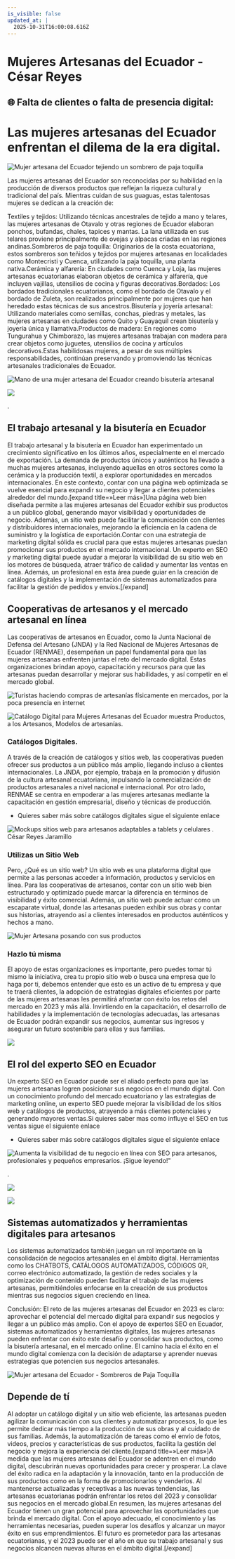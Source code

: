 ```yaml
---
is_visible: false
updated_at: |
  2025-10-31T16:00:08.616Z
---
```


# Mujeres Artesanas del Ecuador - César Reyes
## 🌐 Falta de clientes o falta de presencia digital:
# Las mujeres artesanas del Ecuador enfrentan el dilema de la era digital.
![Mujer artesana del Ecuador tejiendo un sombrero de paja toquilla](https://cesarreyesjaramillo.com/wp-content/uploads/2023/05/El-Talento-y-Pasion.jpg)
Las mujeres artesanas del Ecuador son reconocidas por su habilidad en la producción de diversos productos que reflejan la riqueza cultural y tradicional del país. Mientras cuidan de sus guaguas, estas talentosas mujeres se dedican a la creación de:
Textiles y tejidos: Utilizando técnicas ancestrales de tejido a mano y telares, las mujeres artesanas de Otavalo y otras regiones de Ecuador elaboran ponchos, bufandas, chales, tapices y mantas. La lana utilizada en sus telares proviene principalmente de ovejas y alpacas criadas en las regiones andinas.Sombreros de paja toquilla: Originarios de la costa ecuatoriana, estos sombreros son teñidos y tejidos por mujeres artesanas en localidades como Montecristi y Cuenca, utilizando la paja toquilla, una planta nativa.Cerámica y alfarería: En ciudades como Cuenca y Loja, las mujeres artesanas ecuatorianas elaboran objetos de cerámica y alfarería, que incluyen vajillas, utensilios de cocina y figuras decorativas.Bordados: Los bordados tradicionales ecuatorianos, como el bordado de Otavalo y el bordado de Zuleta, son realizados principalmente por mujeres que han heredado estas técnicas de sus ancestros.Bisutería y joyería artesanal: Utilizando materiales como semillas, conchas, piedras y metales, las mujeres artesanas en ciudades como Quito y Guayaquil crean bisutería y joyería única y llamativa.Productos de madera: En regiones como Tungurahua y Chimborazo, las mujeres artesanas trabajan con madera para crear objetos como juguetes, utensilios de cocina y artículos decorativos.Estas habilidosas mujeres, a pesar de sus múltiples responsabilidades, continúan preservando y promoviendo las técnicas artesanales tradicionales de Ecuador.
![Mano de una mujer artesana del Ecuador creando bisutería artesanal](https://cesarreyesjaramillo.com/wp-content/uploads/2023/05/1.jpg)
![](https://cesarreyesjaramillo.com/wp-content/uploads/2023/01/frame-about-nikicivi-3.png)
.
## El trabajo artesanal y la bisutería en Ecuador
El trabajo artesanal y la bisutería en Ecuador han experimentado un crecimiento significativo en los últimos años, especialmente en el mercado de exportación. La demanda de productos únicos y auténticos ha llevado a muchas mujeres artesanas, incluyendo aquellas en otros sectores como la cerámica y la producción textil, a explorar oportunidades en mercados internacionales. En este contexto, contar con una página web optimizada se vuelve esencial para expandir su negocio y llegar a clientes potenciales alrededor del mundo.[expand title=»Leer más»]Una página web bien diseñada permite a las mujeres artesanas del Ecuador exhibir sus productos a un público global, generando mayor visibilidad y oportunidades de negocio. Además, un sitio web puede facilitar la comunicación con clientes y distribuidores internacionales, mejorando la eficiencia en la cadena de suministro y la logística de exportación.Contar con una estrategia de marketing digital sólida es crucial para que estas mujeres artesanas puedan promocionar sus productos en el mercado internacional. Un experto en SEO y marketing digital puede ayudar a mejorar la visibilidad de su sitio web en los motores de búsqueda, atraer tráfico de calidad y aumentar las ventas en línea. Además, un profesional en esta área puede guiar en la creación de catálogos digitales y la implementación de sistemas automatizados para facilitar la gestión de pedidos y envíos.[/expand]
## Cooperativas de artesanos y el mercado artesanal en línea
Las cooperativas de artesanos en Ecuador, como la Junta Nacional de Defensa del Artesano (JNDA) y la Red Nacional de Mujeres Artesanas de Ecuador (RENMAE), desempeñan un papel fundamental para que las mujeres artesanas enfrenten juntas el reto del mercado digital. Estas organizaciones brindan apoyo, capacitación y recursos para que las artesanas puedan desarrollar y mejorar sus habilidades, y así competir en el mercado global.
![Turistas haciendo compras de artesanías físicamente en mercados, por la poca presencia en internet](https://cesarreyesjaramillo.com/wp-content/uploads/2023/05/2.jpg)
![Catálogo Digital para Mujeres Artesanas del Ecuador muestra Productos, a los Artesanos, Modelos de artesanías.](https://cesarreyesjaramillo.com/wp-content/uploads/2023/05/El-trabajo-artesanal-y-la-bisuteria-en-Ecuador-500-×-500-px-1200-×-675-px-1024x576.jpg)
### Catálogos Digitales.
A través de la creación de catálogos y sitios web, las cooperativas pueden ofrecer sus productos a un público más amplio, llegando incluso a clientes internacionales. La JNDA, por ejemplo, trabaja en la promoción y difusión de la cultura artesanal ecuatoriana, impulsando la comercialización de productos artesanales a nivel nacional e internacional. Por otro lado, RENMAE se centra en empoderar a las mujeres artesanas mediante la capacitación en gestión empresarial, diseño y técnicas de producción.
* Quieres saber más sobre catálogos digitales sigue el siguiente enlace
![Mockups sitios web para artesanos adaptables a tablets y celulares . César Reyes Jaramillo](https://cesarreyesjaramillo.com/wp-content/uploads/2023/05/4-1024x576.jpg)
### Utilizas un Sitio Web
Pero, ¿Qué es un sitio web? Un sitio web es una plataforma digital que permite a las personas acceder a información, productos y servicios en línea. Para las cooperativas de artesanos, contar con un sitio web bien estructurado y optimizado puede marcar la diferencia en términos de visibilidad y éxito comercial. Además, un sitio web puede actuar como un escaparate virtual, donde las artesanas pueden exhibir sus obras y contar sus historias, atrayendo así a clientes interesados en productos auténticos y hechos a mano.
![Mujer Artesana posando con sus productos](https://cesarreyesjaramillo.com/wp-content/uploads/2023/05/WhatsApp-Image-2019-08-16-at-10.57.32-1-1024x682.jpeg)
### Hazlo tú misma
El apoyo de estas organizaciones es importante, pero puedes tomar tú mismo la iniciativa, crea tu propio sitio web o busca una empresa que lo haga por ti, debemos entender que esto es un activo de tu empresa y que te traerá clientes, la adopción de estrategias digitales eficientes por parte de las mujeres artesanas les permitirá afrontar con éxito los retos del mercado en 2023 y más allá. Invirtiendo en la capacitación, el desarrollo de habilidades y la implementación de tecnologías adecuadas, las artesanas de Ecuador podrán expandir sus negocios, aumentar sus ingresos y asegurar un futuro sostenible para ellas y sus familias.
![](https://cesarreyesjaramillo.com/wp-content/uploads/2023/01/frame-about-nikicivi-3.png)
## El rol del experto SEO en Ecuador
Un experto SEO en Ecuador puede ser el aliado perfecto para que las mujeres artesanas logren posicionar sus negocios en el mundo digital. Con un conocimiento profundo del mercado ecuatoriano y las estrategias de marketing online, un experto SEO puede mejorar la visibilidad de los sitios web y catálogos de productos, atrayendo a más clientes potenciales y generando mayores ventas.Si quieres saber mas como influye el SEO en tus ventas sigue el siguiente enlace
* Quieres saber más sobre catálogos digitales sigue el siguiente enlace
![Aumenta la visibilidad de tu negocio en línea con SEO para artesanos, profesionales y pequeños empresarios. ¡Sigue leyendo!"](https://cesarreyesjaramillo.com/wp-content/uploads/2023/04/SEO-1.png)
.
![](https://cesarreyesjaramillo.com/wp-content/uploads/2023/04/Mock-Transparente-2-1024x410.png)
![](https://cesarreyesjaramillo.com/wp-content/uploads/2023/01/frame-about-nikicivi-3.png)
## Sistemas automatizados y herramientas digitales para artesanos
Los sistemas automatizados también juegan un rol importante en la consolidación de negocios artesanales en el ámbito digital. Herramientas como los CHATBOTS, CATÁLOGOS AUTOMATIZADOS, CÓDIGOS QR, correo electrónico automatizado, la gestión de redes sociales y la optimización de contenido pueden facilitar el trabajo de las mujeres artesanas, permitiéndoles enfocarse en la creación de sus productos mientras sus negocios siguen creciendo en línea.
Conclusión: El reto de las mujeres artesanas del Ecuador en 2023 es claro: aprovechar el potencial del mercado digital para expandir sus negocios y llegar a un público más amplio. Con el apoyo de expertos SEO en Ecuador, sistemas automatizados y herramientas digitales, las mujeres artesanas pueden enfrentar con éxito este desafío y consolidar sus productos, como la bisutería artesanal, en el mercado online. El camino hacia el éxito en el mundo digital comienza con la decisión de adaptarse y aprender nuevas estrategias que potencien sus negocios artesanales.
![Mujer artesana del Ecuador - Sombreros de Paja Toquilla](https://cesarreyesjaramillo.com/wp-content/uploads/2023/05/El-trabajo-artesanal-y-la-bisuteria-en-Ecuador-500-×-500-px-1200-×-675-px-1-1024x576.jpg)
## Depende de tí
Al adoptar un catálogo digital y un sitio web eficiente, las artesanas pueden agilizar la comunicación con sus clientes y automatizar procesos, lo que les permite dedicar más tiempo a la producción de sus obras y al cuidado de sus familias. Además, la automatización de tareas como el envío de fotos, videos, precios y características de sus productos, facilita la gestión del negocio y mejora la experiencia del cliente.[expand title=»Leer más»]A medida que las mujeres artesanas del Ecuador se adentren en el mundo digital, descubrirán nuevas oportunidades para crecer y prosperar. La clave del éxito radica en la adaptación y la innovación, tanto en la producción de sus productos como en la forma de promocionarlos y venderlos. Al mantenerse actualizadas y receptivas a las nuevas tendencias, las artesanas ecuatorianas podrán enfrentar los retos del 2023 y consolidar sus negocios en el mercado global.En resumen, las mujeres artesanas del Ecuador tienen un gran potencial para aprovechar las oportunidades que brinda el mercado digital. Con el apoyo adecuado, el conocimiento y las herramientas necesarias, pueden superar los desafíos y alcanzar un mayor éxito en sus emprendimientos. El futuro es prometedor para las artesanas ecuatorianas, y el 2023 puede ser el año en que su trabajo artesanal y sus negocios alcancen nuevas alturas en el ámbito digital.[/expand]
